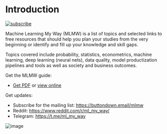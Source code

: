 # Introduction

[![subscribe](https://img.shields.io/badge/buttondown-mlmw-0069ff)](https://buttondown.email/mlmw)

Machine Learning My Way (MLMW) is a list of topics and selected links
to free resources that should help you plan your studies from the very beginning or
identify and fill up your knowledge and skill gaps.

Topics covered include probability, statistics, econometrics, machine learning,
deep learning (neural nets), data quality, model productization pipelines and tools
as well as society and business outcomes.

Get the MLMW guide:

- [Get PDF](https://github.com/epogrebnyak/mlmw/blob/main/MLMW_Machine_Learning_My_Way_v0.4.1.pdf) or [view online](https://docs.google.com/document/d/e/2PACX-1vT9ZkQJDDimZuPgBb7_hUJ40lm8LhqzL45HwIcYRYHw0AQkwA7pcqg0AIE7Gwf3QpAnZ34-BrFrWovO/pub)

Get updates:

- Subscribe for the mailing list: <https://buttondown.email/mlmw>
- Reddit: <https://www.reddit.com/r/ml_my_way/>
- Telegram: <https://t.me/ml_my_way>

![image](https://github.com/epogrebnyak/mlmw/assets/9265326/1a638942-5159-4231-8e38-f65a43aea0b8)
